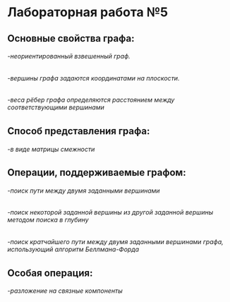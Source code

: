 # Лабораторная работа №5
## Основные свойства графа:
###### -неориентированный взвешенный граф.
###### -вершины графа задаются координатами на плоскости.
###### -веса рёбер графа определяются расстоянием между соответствующими вершинами
## Способ представления графа:
###### -в виде матрицы смежности
## Операции, поддерживаемые графом:
###### -поиск пути между двумя заданными вершинами
###### -поиск некоторой заданной вершины из другой заданной вершины методом поиска в глубину
###### -поиск кратчайшего пути между двумя заданными вершинами графа, использующий алгоритм Беллмана-Форда
## Особая операция:
###### -разложение на связные компоненты
